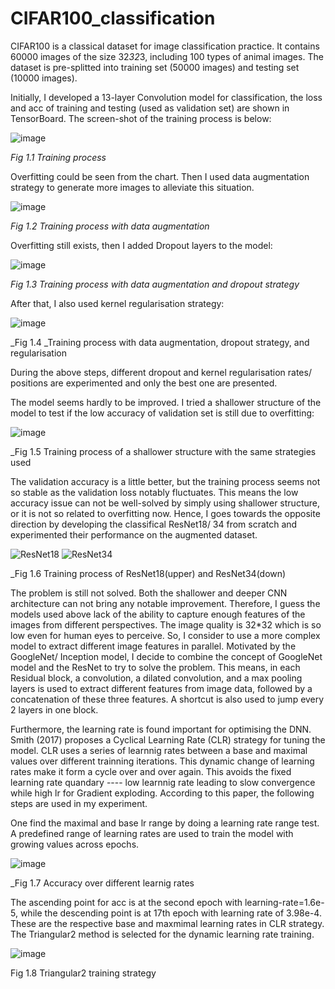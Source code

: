# CIFAR100_classification
CIFAR100 is a classical dataset for image classification practice. It contains 60000 images of the size 32*32*3, including 100 types of animal images. The dataset is pre-splitted into training set (50000 images) and testing set (10000 images). 

Initially, I developed a 13-layer Convolution model for classification, the loss and acc of training and testing (used as validation set) are shown in TensorBoard. 
The screen-shot of the training process is below:

![image](https://user-images.githubusercontent.com/80739689/113241364-0b64a280-930b-11eb-8601-0d04c3f1d116.png)

_Fig 1.1 Training process_

Overfitting could be seen from the chart. Then I used data augmentation strategy to generate more images to alleviate this situation.

![image](https://user-images.githubusercontent.com/80739689/113241611-87f78100-930b-11eb-8c03-ec5e1a0e6a1d.png)

_Fig 1.2 Training process with data augmentation_

Overfitting still exists, then I added Dropout layers to the model:

![image](https://user-images.githubusercontent.com/80739689/113241792-ddcc2900-930b-11eb-9cc9-28c7656fcb44.png)

_Fig 1.3 Training process with data augmentation and dropout strategy_

After that, I also used kernel regularisation strategy:

![image](https://user-images.githubusercontent.com/80739689/113241883-153ad580-930c-11eb-877e-1f179cf41a0e.png)

_Fig 1.4 _Training process with data augmentation, dropout strategy, and regularisation

During the above steps, different dropout and kernel regularisation rates/ positions are experimented and only the best one are presented.

The model seems hardly to be improved. I tried a shallower structure of the model to test if the low accuracy of validation set is still due to overfitting:

![image](https://user-images.githubusercontent.com/80739689/113242441-7adb9180-930d-11eb-9ee9-b53f7cf521f2.png)

_Fig 1.5 Training process of a shallower structure with the same strategies used

The validation accuracy is a little better, but the training process seems not so stable as the validation loss notably fluctuates. This means the low accuracy issue can not be well-solved by simply using shallower structure, or it is not so related to overfitting now.
Hence, I goes towards the opposite direction by developing the classifical ResNet18/ 34 from scratch and experimented their performance on the augmented dataset.

![ResNet18](https://user-images.githubusercontent.com/80739689/113242232-f4bf4b00-930c-11eb-97e0-0a56c8220ae6.PNG)
![ResNet34](https://user-images.githubusercontent.com/80739689/113242263-09034800-930d-11eb-81f2-b72dcd7a6a58.PNG)

_Fig 1.6 Training process of ResNet18(upper) and ResNet34(down)

The problem is still not solved. Both the shallower and deeper CNN architecture can not bring any notable improvement. Therefore, I guess the models used above lack of the ability to capture enough features of the images from different perspectives. The image quality is 32*32 which is so low even for human eyes to perceive. So, I consider to use a more complex model to extract different image features in parallel. Motivated by the GoogleNet/ Inception model, I decide to combine the concept of GoogleNet model and the ResNet to try to solve the problem. This means, in each Residual block, a convolution, a dilated convolution, and a max pooling layers is used to extract different features from image data, followed by a concatenation of these three features. A shortcut is also used to jump every 2 layers in one block. 

Furthermore, the learning rate is found important for optimising the DNN. Smith (2017) proposes a Cyclical Learning Rate (CLR) strategy for tuning the model. CLR uses a series of learnnig rates between a base and maximal values over different trainning iterations. This dynamic change of learning rates make it form a cycle over and over again. This avoids the fixed learning rate quandary ---- low learnnig rate leading to slow convergence while high lr for Gradient exploding. According to this paper, the following steps are used in my experiment.

One find the maximal and base lr range by doing a learning rate range test. A predefined range of learning rates are used to train the model with growing values across epochs.

![image](https://user-images.githubusercontent.com/80739689/113695404-ec0fb000-9724-11eb-8e6f-46880313080c.png)

_Fig 1.7 Accuracy over different learnig rates

The ascending point for acc is at the second epoch with learning-rate=1.6e-5, while the descending point is at 17th epoch with learning rate of 3.98e-4. These are the respective base and maxmimal learning rates in CLR strategy. The Triangular2 method is selected for the dynamic learning rate training. 

![image](https://user-images.githubusercontent.com/80739689/113697247-0e0a3200-9727-11eb-84f4-1ed7e4b786d8.png)

Fig 1.8 Triangular2 training strategy



